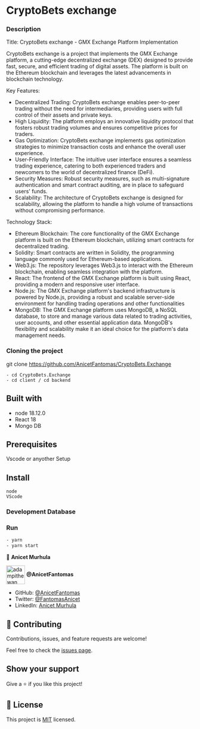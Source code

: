 # CryptoBets exchange



### Description

Title: CryptoBets exchange - GMX Exchange Platform Implementation

CryptoBets exchange is a project that implements the GMX Exchange platform, a cutting-edge decentralized exchange (DEX) designed to provide fast, secure, and efficient trading of digital assets. The platform is built on the Ethereum blockchain and leverages the latest advancements in blockchain technology.

Key Features:
- Decentralized Trading: CryptoBets exchange enables peer-to-peer trading without the need for intermediaries, providing users with full control of their assets and private keys.
- High Liquidity: The platform employs an innovative liquidity protocol that fosters robust trading volumes and ensures competitive prices for traders.
- Gas Optimization: CryptoBets exchange implements gas optimization strategies to minimize transaction costs and enhance the overall user experience.
- User-Friendly Interface: The intuitive user interface ensures a seamless trading experience, catering to both experienced traders and newcomers to the world of decentralized finance (DeFi).
- Security Measures: Robust security measures, such as multi-signature authentication and smart contract auditing, are in place to safeguard users' funds.
- Scalability: The architecture of CryptoBets exchange is designed for scalability, allowing the platform to handle a high volume of transactions without compromising performance.

Technology Stack:
- Ethereum Blockchain: The core functionality of the GMX Exchange platform is built on the Ethereum blockchain, utilizing smart contracts for decentralized trading.
- Solidity: Smart contracts are written in Solidity, the programming language commonly used for Ethereum-based applications.
- Web3.js: The repository leverages Web3.js to interact with the Ethereum blockchain, enabling seamless integration with the platform.
- React: The frontend of the GMX Exchange platform is built using React, providing a modern and responsive user interface.
- Node.js: The GMX Exchange platform's backend infrastructure is powered by Node.js, providing a robust and scalable server-side environment for handling trading operations and other functionalities
- MongoDB: The GMX Exchange platform uses MongoDB, a NoSQL database, to store and manage various data related to trading activities, user accounts, and other essential application data. MongoDB's flexibility and scalability make it an ideal choice for the platform's data management needs.


### Cloning the project

 git clone https://github.com/AnicetFantomas/CryptoBets.Exchange<Your-Build-Directory>
``` 
- cd CryptoBets.Exchange
- cd client / cd backend

```


## Built with
- node 18.12.0
- React 18
- Mongo DB

## Prerequisites

Vscode or anyother
Setup

## Install
    node
    VScode 

### Development Database


### Run

```sh
- yarn
- yarn start 
```

👤 **Anicet Murhula**

<a href="https://github.com/AnicetFantomas" target="blank"><img align="center"
      src="https://avatars.githubusercontent.com/u/94958024?s=400&u=d381903f2405198e53ab824f3b5f35f30158a1ac&v=4"
      alt="adampithewan" height="50" width="50"/></a> **@AnicetFantomas**

- GitHub: [@AnicetFantomas](https://github.com/AnicetFantomas)
- Twitter: [@FantomasAnicet](https://twitter.com/FantomasAnicet)
- LinkedIn: [Anicet Murhula](https://www.linkedin.com/in/anicet-murhula/)


## 🤝 Contributing

Contributions, issues, and feature requests are welcome!

Feel free to check the [issues page](https://github.com/sentayhu19/Catalog-of-my-things/issues).

## Show your support

Give a ⭐️ if you like this project!

## 📝 License

This project is [MIT](./MIT.md) licensed.
